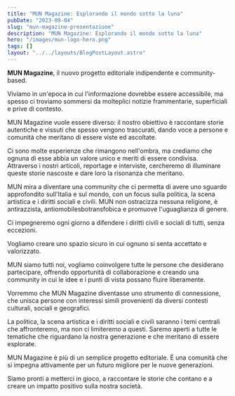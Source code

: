 ```yaml
---
title: "MUN Magazine: Esplorando il mondo sotto la luna"
pubDate: "2023-09-04"
slug: "mun-magazine-presentazione"
description: "MUN Magazine: Esplorando il mondo sotto la luna"
hero: "/images/mun-logo-hero.png"
tags: []
layout: "../../layouts/BlogPostLayout.astro"
---
```


**MUN Magazine**, il nuovo progetto editoriale indipendente e community-based.

Viviamo in un'epoca in cui l'informazione dovrebbe essere accessibile, ma spesso ci troviamo sommersi da molteplici notizie frammentarie, superficiali e prive di contesto.

MUN Magazine vuole essere diverso: il nostro obiettivo è raccontare storie autentiche e vissuti che spesso vengono trascurati, dando voce a persone e comunità che meritano di essere viste ed ascoltate.

Ci sono molte esperienze che rimangono nell'ombra, ma crediamo che ognuna di esse abbia un valore unico e meriti di essere condivisa. Attraverso i nostri articoli, reportage e interviste, cercheremo di illuminare queste storie nascoste e dare loro la risonanza che meritano.

MUN mira a diventare una community che ci permetta di avere uno sguardo approfondito sull'Italia e sul mondo, con un focus sulla politica, la scena artistica e i diritti sociali e civili. MUN non ostracizza nessuna religione, è antirazzista, antiomobilesbotransfobica e promuove l'uguaglianza di genere.

Ci impegneremo ogni giorno a difendere i diritti civili e sociali di tutti, senza eccezioni.

Vogliamo creare uno spazio sicuro in cui ognuno si senta accettato e valorizzato.

MUN siamo tutti noi, vogliamo coinvolgere tutte le persone che desiderano partecipare, offrendo opportunità di collaborazione e creando una community in cui le idee e i punti di vista possano fluire liberamente.

Vorremmo che MUN Magazine diventasse uno strumento di connessione, che unisca persone con interessi simili provenienti da diversi contesti culturali, sociali e geografici.

La politica, la scena artistica e i diritti sociali e civili saranno i temi centrali che affronteremo, ma non ci limiteremo a questi.
Saremo aperti a tutte le tematiche che riguardano la nostra generazione e che meritano di essere esplorate.

MUN Magazine è più di un semplice progetto editoriale. È una comunità che si impegna attivamente per un futuro migliore per le nuove generazioni.

Siamo pronti a metterci in gioco, a raccontare le storie che contano e a creare un impatto positivo sulla nostra società.
